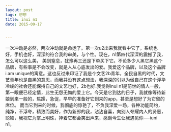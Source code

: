 ```yaml
---
layout: post
tags: 想想 
title: inui n1 
date: 2015-09-17


---
```


一次冲动是必然，两次冲动就是命运了。第一次u2出来我就看中它了，系统也好，手机也好，深深的符合我的审美，与个性。现在，n1第四代深深的震撼了我，怎么可以这么美，<!-- more --> 美到窒息，犹豫再三还是下单买下它。不论多少人黑它黑这个品牌，有些事是不会改变，就是人从心底发出的爱。我爱这个品牌，以及这个品牌i am unique的寓意。这也反过来印证了我是个文艺2b青年，全民自黑的时代，文艺青年也是自黑的意思，而我并没有这点想法，我深深的引以为傲自己在这个浮华冷峻的社会还能保持自己的文艺也好，2b也好.我觉得inui n1是前世的情人一般，第一眼便已经定情，此生无怨无悔的爱上它。今天是它到达的日子，我就像等待新娘到来一般的，焦躁，急促，早早的准备好它到来的app，甚至是想好了为它留的席位。
而当它到来的时候，我彻底的惊艳了，不负我深爱一场，各种功能简约，纯净，不浮夸，精致而美好，作为新郎的我，沾沾自喜，向别人夸耀内人的贤惠，聪颖，我视它为掌上明珠，捧着它都会笑出声来，感谢今生让我遇见你—-iuni n1。

 